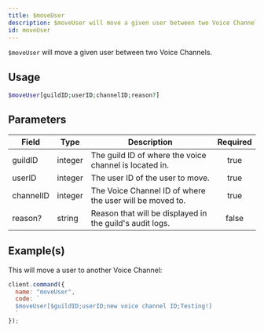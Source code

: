```yaml
---
title: $moveUser
description: $moveUser will move a given user between two Voice Channels.
id: moveUser
---
```


`$moveUser` will move a given user between two Voice Channels.

## Usage

```php
$moveUser[guildID;userID;channelID;reason?]
```

## Parameters

| Field     | Type    | Description                                              | Required |
| --------- | ------- | -------------------------------------------------------- | :------: |
| guildID   | integer | The guild ID of where the voice channel is located in.   |   true   |
| userID    | integer | The user ID of the user to move.                         |   true   |
| channelID | integer | The Voice Channel ID of where the user will be moved to. |   true   |
| reason?   | string  | Reason that will be displayed in the guild's audit logs. |  false   |

## Example(s)

This will move a user to another Voice Channel:

```javascript
client.command({
  name: "moveUser",
  code: `
  $moveUser[$guildID;userID;new voice channel ID;Testing!]
  `
});
```
